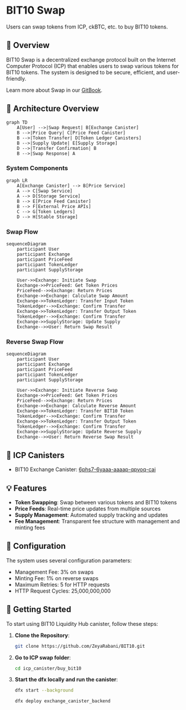 # BIT10 Swap

Users can swap tokens from ICP, ckBTC, etc. to buy BIT10 tokens.

## 🌟 Overview

BIT10 Swap is a decentralized exchange protocol built on the Internet Computer Protocol (ICP) that enables users to swap various tokens for BIT10 tokens. The system is designed to be secure, efficient, and user-friendly.

Learn more about Swap in our [GitBook](https://gitbook.bit10.app/part_3/testnet/icp).

## 📐 Architecture Overview

```mermaid
graph TD
    A[User] -->|Swap Request| B[Exchange Canister]
    B -->|Price Query| C[Price Feed Canister]
    B -->|Token Transfer| D[Token Ledger Canisters]
    B -->|Supply Update| E[Supply Storage]
    D -->|Transfer Confirmation| B
    B -->|Swap Response| A
```

### System Components

```mermaid
graph LR
    A[Exchange Canister] --> B[Price Service]
    A --> C[Swap Service]
    A --> D[Storage Service]
    B --> E[Price Feed Canister]
    B --> F[External Price APIs]
    C --> G[Token Ledgers]
    D --> H[Stable Storage]
```

### Swap Flow

```mermaid
sequenceDiagram
    participant User
    participant Exchange
    participant PriceFeed
    participant TokenLedger
    participant SupplyStorage

    User->>Exchange: Initiate Swap
    Exchange->>PriceFeed: Get Token Prices
    PriceFeed-->>Exchange: Return Prices
    Exchange->>Exchange: Calculate Swap Amount
    Exchange->>TokenLedger: Transfer Input Token
    TokenLedger-->>Exchange: Confirm Transfer
    Exchange->>TokenLedger: Transfer Output Token
    TokenLedger-->>Exchange: Confirm Transfer
    Exchange->>SupplyStorage: Update Supply
    Exchange-->>User: Return Swap Result
```

### Reverse Swap Flow

```mermaid
sequenceDiagram
    participant User
    participant Exchange
    participant PriceFeed
    participant TokenLedger
    participant SupplyStorage

    User->>Exchange: Initiate Reverse Swap
    Exchange->>PriceFeed: Get Token Prices
    PriceFeed-->>Exchange: Return Prices
    Exchange->>Exchange: Calculate Reverse Amount
    Exchange->>TokenLedger: Transfer BIT10 Token
    TokenLedger-->>Exchange: Confirm Transfer
    Exchange->>TokenLedger: Transfer Output Token
    TokenLedger-->>Exchange: Confirm Transfer
    Exchange->>SupplyStorage: Update Reverse Supply
    Exchange-->>User: Return Reverse Swap Result
```

## 🔗 ICP Canisters

- BIT10 Exchange Canister: [6phs7-6yaaa-aaaap-qpvoq-cai](https://a4gq6-oaaaa-aaaab-qaa4q-cai.raw.icp0.io/?id=6phs7-6yaaa-aaaap-qpvoq-cai)

## 💡 Features

- **Token Swapping**: Swap between various tokens and BIT10 tokens
- **Price Feeds**: Real-time price updates from multiple sources
- **Supply Management**: Automated supply tracking and updates
- **Fee Management**: Transparent fee structure with management and minting fees

## 🔧 Configuration

The system uses several configuration parameters:

- Management Fee: 3% on swaps
- Minting Fee: 1% on reverse swaps
- Maximum Retries: 5 for HTTP requests
- HTTP Request Cycles: 25,000,000,000

## 🏁 Getting Started

To start using BIT10 Liquidity Hub canister, follow these steps:

1. **Clone the Repository**:
    ```bash
    git clone https://github.com/ZeyaRabani/BIT10.git
    ```

2. **Go to ICP swap folder**:
    ```bash
    cd icp_canister/buy_bit10
    ```

3. **Start the dfx locally and run the canister**:
    ```bash
    dfx start --background
    
    dfx deploy exchange_canister_backend
    ```
